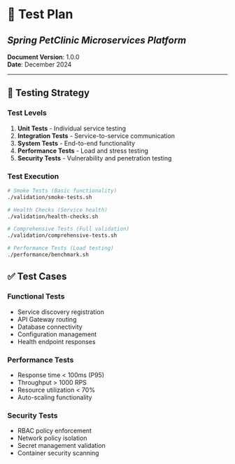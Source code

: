 # 🧪 **Test Plan**
## *Spring PetClinic Microservices Platform*

**Document Version**: 1.0.0  
**Date**: December 2024  

---

## 🎯 **Testing Strategy**

### **Test Levels**
1. **Unit Tests** - Individual service testing
2. **Integration Tests** - Service-to-service communication
3. **System Tests** - End-to-end functionality
4. **Performance Tests** - Load and stress testing
5. **Security Tests** - Vulnerability and penetration testing

### **Test Execution**
```bash
# Smoke Tests (Basic functionality)
./validation/smoke-tests.sh

# Health Checks (Service health)
./validation/health-checks.sh

# Comprehensive Tests (Full validation)
./validation/comprehensive-tests.sh

# Performance Tests (Load testing)
./performance/benchmark.sh
```

## ✅ **Test Cases**

### **Functional Tests**
- Service discovery registration
- API Gateway routing
- Database connectivity
- Configuration management
- Health endpoint responses

### **Performance Tests**
- Response time < 100ms (P95)
- Throughput > 1000 RPS
- Resource utilization < 70%
- Auto-scaling functionality

### **Security Tests**
- RBAC policy enforcement
- Network policy isolation
- Secret management validation
- Container security scanning
